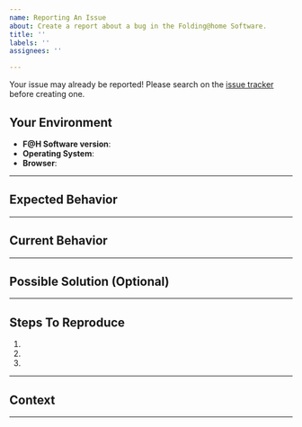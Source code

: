 ```yaml
---
name: Reporting An Issue
about: Create a report about a bug in the Folding@home Software.
title: ''
labels: ''
assignees: ''

---
```

<!--
Thanks for reporting a bug :)

This issue tracker is for defects and enhancements found within F@H Software.
If you require more general support please use the Forum: https://foldingforum.org/index.php

Please follow the template and fill in as much of the template as possible.
-->
Your issue may already be reported!
Please search on the [issue tracker](../) before creating one.

## Your Environment
<!---
Include as many relevant details about the environment you experienced the bug in.
-->
* **F@H Software version**: 
* **Operating System**: 
* **Browser**: 


----
## Expected Behavior
<!---
Please tell us what should have happened.
-->


----
## Current Behavior
<!---
Please tell us what has happened instead.
-->


----
## Possible Solution (Optional)
<!---
A suggestion to fix/reason for the bug, or ideas how to implement the addition or change.
-->


----
## Steps To Reproduce
<!---
An unambiguous set of steps to reproduce this bug. Include code to reproduce, if relevant
-->
1.
2.
3.


----
## Context
<!---
How has this issue affected you? What are you trying to accomplish? Providing context helps us come up with a solution that is most useful in the real world.
-->


----